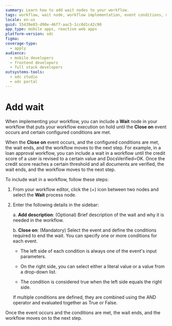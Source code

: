 ```yaml
---
summary: Learn how to add wait nodes to your workflow.
tags: workflow, wait node, workflow implementation, event conditions, mobile apps
locale: en-us
guid: 55439e03-d90e-46f7-aac5-1cc0d1c42c90
app_type: mobile apps, reactive web apps
platform-version: odc
figma:
coverage-type:
  - apply
audience:
  - mobile developers
  - frontend developers
  - full stack developers
outsystems-tools:
  - odc studio
  - odc portal
---
```

# Add wait 

When implementing your workflow, you can include a **Wait** node in your workflow that puts your workflow execution on hold until the **Close on** event occurs and certain configured conditions are met. 

When the **Close on** event occurs, and the configured conditions are met, the wait ends, and the workflow moves to the next step. For example, in a loan approval workflow, you can include a wait in a workflow until the credit score of a user is revised to a certain value and DocsVerified=OK. Once the credit score reaches a certain threshold and all documents are verified, the wait ends, and the workflow moves to the next step.

To include wait in a workflow, follow these steps:

1. From your workflow editor, click the (+) icon between two nodes and select the **Wait** process node.

1. Enter the following details in the sidebar:

    a. **Add description**: (Optional) Brief description of the wait and why it is needed in the workflow.

    b. **Close on**: (Mandatory) Select the event and define the conditions required to end the wait. You can specify one or more conditions for each event. 
    
    * The left side of each condition is always one of the event's input parameters.

    * On the right side, you can select either a literal value or a value from a drop-down list.

    * The condition is considered true when the left side equals the right side.
	
    If multiple conditions are defined, they are combined using the AND operator and evaluated together as True or False.

Once the event occurs and the conditions are met, the wait ends, and the workflow moves on to the next step.  

